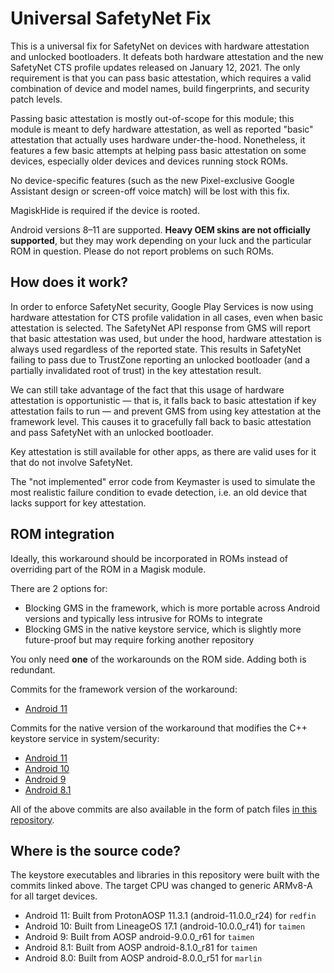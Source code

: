 # Universal SafetyNet Fix

This is a universal fix for SafetyNet on devices with hardware attestation and unlocked bootloaders. It defeats both hardware attestation and the new SafetyNet CTS profile updates released on January 12, 2021. The only requirement is that you can pass basic attestation, which requires a valid combination of device and model names, build fingerprints, and security patch levels.

Passing basic attestation is mostly out-of-scope for this module; this module is meant to defy hardware attestation, as well as reported "basic" attestation that actually uses hardware under-the-hood. Nonetheless, it features a few basic attempts at helping pass basic attestation on some devices, especially older devices and devices running stock ROMs.

No device-specific features (such as the new Pixel-exclusive Google Assistant design or screen-off voice match) will be lost with this fix.

MagiskHide is required if the device is rooted.

Android versions 8–11 are supported. **Heavy OEM skins are not officially supported**, but they may work depending on your luck and the particular ROM in question. Please do not report problems on such ROMs.

## How does it work?

In order to enforce SafetyNet security, Google Play Services is now
using hardware attestation for CTS profile validation in all cases, even
when basic attestation is selected. The SafetyNet API response from GMS
will report that basic attestation was used, but under the hood,
hardware attestation is always used regardless of the reported state.
This results in SafetyNet failing to pass due to TrustZone reporting an
unlocked bootloader (and a partially invalidated root of trust) in the
key attestation result.

We can still take advantage of the fact that this usage of hardware
attestation is opportunistic — that is, it falls back to basic
attestation if key attestation fails to run — and prevent GMS from using
key attestation at the framework level. This causes it to gracefully
fall back to basic attestation and pass SafetyNet with an unlocked
bootloader.

Key attestation is still available for other apps, as there are valid
uses for it that do not involve SafetyNet.

The "not implemented" error code from Keymaster is used to simulate the
most realistic failure condition to evade detection, i.e. an old device
that lacks support for key attestation.

## ROM integration

Ideally, this workaround should be incorporated in ROMs instead of overriding part of the ROM in a Magisk module.

There are 2 options for:

- Blocking GMS in the framework, which is more portable across Android versions and typically less intrusive for ROMs to integrate
- Blocking GMS in the native keystore service, which is slightly more future-proof but may require forking another repository

You only need **one** of the workarounds on the ROM side. Adding both is redundant.

Commits for the framework version of the workaround:

- [Android 11](https://github.com/ProtonAOSP/android_frameworks_base/commit/7f7a9b19c8293c09dfee12bec75ff17225c6710e)

Commits for the native version of the workaround that modifies the C++ keystore service in system/security:

- [Android 11](https://github.com/ProtonAOSP/android_system_security/commit/15633a3d29bf727b83083f2c49d906c16527d389)
- [Android 10](https://github.com/ProtonAOSP/android_system_security/commit/qt)
- [Android 9](https://github.com/ProtonAOSP/android_system_security/commit/pi)
- [Android 8.1](https://github.com/ProtonAOSP/android_system_security/commit/oc)

All of the above commits are also available in the form of patch files [in this repository](https://github.com/kdrag0n/safetynet-fix/tree/master/patches).

## Where is the source code?

The keystore executables and libraries in this repository were built with the commits linked above. The target CPU was changed to generic ARMv8-A for all target devices.

- Android 11: Built from ProtonAOSP 11.3.1 (android-11.0.0_r24) for `redfin`
- Android 10: Built from LineageOS 17.1 (android-10.0.0_r41) for `taimen`
- Android 9: Built from AOSP android-9.0.0_r61 for `taimen`
- Android 8.1: Built from AOSP android-8.1.0_r81 for `taimen`
- Android 8.0: Built from AOSP android-8.0.0_r51 for `marlin`
